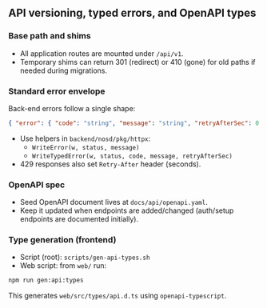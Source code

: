 ## API versioning, typed errors, and OpenAPI types

### Base path and shims
- All application routes are mounted under `/api/v1`.
- Temporary shims can return 301 (redirect) or 410 (gone) for old paths if needed during migrations.

### Standard error envelope
Back-end errors follow a single shape:

```json
{ "error": { "code": "string", "message": "string", "retryAfterSec": 0 } }
```

- Use helpers in `backend/nosd/pkg/httpx`:
  - `WriteError(w, status, message)`
  - `WriteTypedError(w, status, code, message, retryAfterSec)`
- 429 responses also set `Retry-After` header (seconds).

### OpenAPI spec
- Seed OpenAPI document lives at `docs/api/openapi.yaml`.
- Keep it updated when endpoints are added/changed (auth/setup endpoints are documented initially).

### Type generation (frontend)
- Script (root): `scripts/gen-api-types.sh`
- Web script: from `web/` run:

```bash
npm run gen:api:types
```

This generates `web/src/types/api.d.ts` using `openapi-typescript`.



